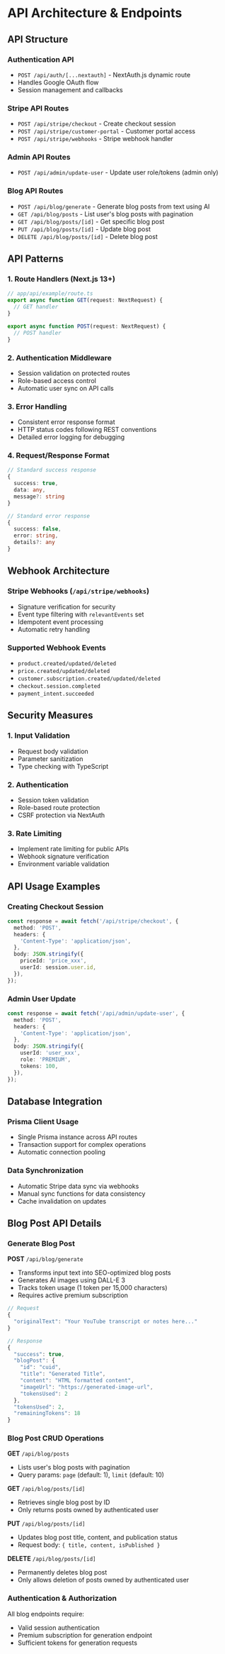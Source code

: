 # API Architecture & Endpoints

## API Structure

### Authentication API
- `POST /api/auth/[...nextauth]` - NextAuth.js dynamic route
- Handles Google OAuth flow
- Session management and callbacks

### Stripe API Routes
- `POST /api/stripe/checkout` - Create checkout session
- `POST /api/stripe/customer-portal` - Customer portal access
- `POST /api/stripe/webhooks` - Stripe webhook handler

### Admin API Routes
- `POST /api/admin/update-user` - Update user role/tokens (admin only)

### Blog API Routes
- `POST /api/blog/generate` - Generate blog posts from text using AI
- `GET /api/blog/posts` - List user's blog posts with pagination
- `GET /api/blog/posts/[id]` - Get specific blog post
- `PUT /api/blog/posts/[id]` - Update blog post
- `DELETE /api/blog/posts/[id]` - Delete blog post

## API Patterns

### 1. Route Handlers (Next.js 13+)
```typescript
// app/api/example/route.ts
export async function GET(request: NextRequest) {
  // GET handler
}

export async function POST(request: NextRequest) {
  // POST handler
}
```

### 2. Authentication Middleware
- Session validation on protected routes
- Role-based access control
- Automatic user sync on API calls

### 3. Error Handling
- Consistent error response format
- HTTP status codes following REST conventions
- Detailed error logging for debugging

### 4. Request/Response Format
```typescript
// Standard success response
{
  success: true,
  data: any,
  message?: string
}

// Standard error response
{
  success: false,
  error: string,
  details?: any
}
```

## Webhook Architecture

### Stripe Webhooks (`/api/stripe/webhooks`)
- Signature verification for security
- Event type filtering with `relevantEvents` set
- Idempotent event processing
- Automatic retry handling

### Supported Webhook Events
- `product.created/updated/deleted`
- `price.created/updated/deleted`
- `customer.subscription.created/updated/deleted`
- `checkout.session.completed`
- `payment_intent.succeeded`

## Security Measures

### 1. Input Validation
- Request body validation
- Parameter sanitization
- Type checking with TypeScript

### 2. Authentication
- Session token validation
- Role-based route protection
- CSRF protection via NextAuth

### 3. Rate Limiting
- Implement rate limiting for public APIs
- Webhook signature verification
- Environment variable validation

## API Usage Examples

### Creating Checkout Session
```typescript
const response = await fetch('/api/stripe/checkout', {
  method: 'POST',
  headers: {
    'Content-Type': 'application/json',
  },
  body: JSON.stringify({
    priceId: 'price_xxx',
    userId: session.user.id,
  }),
});
```

### Admin User Update
```typescript
const response = await fetch('/api/admin/update-user', {
  method: 'POST',
  headers: {
    'Content-Type': 'application/json',
  },
  body: JSON.stringify({
    userId: 'user_xxx',
    role: 'PREMIUM',
    tokens: 100,
  }),
});
```

## Database Integration

### Prisma Client Usage
- Single Prisma instance across API routes
- Transaction support for complex operations
- Automatic connection pooling

### Data Synchronization
- Automatic Stripe data sync via webhooks
- Manual sync functions for data consistency
- Cache invalidation on updates

## Blog Post API Details

### Generate Blog Post
**POST** `/api/blog/generate`
- Transforms input text into SEO-optimized blog posts
- Generates AI images using DALL-E 3
- Tracks token usage (1 token per 15,000 characters)
- Requires active premium subscription

```typescript
// Request
{
  "originalText": "Your YouTube transcript or notes here..."
}

// Response
{
  "success": true,
  "blogPost": {
    "id": "cuid",
    "title": "Generated Title", 
    "content": "HTML formatted content",
    "imageUrl": "https://generated-image-url",
    "tokensUsed": 2
  },
  "tokensUsed": 2,
  "remainingTokens": 18
}
```

### Blog Post CRUD Operations

**GET** `/api/blog/posts`
- Lists user's blog posts with pagination
- Query params: `page` (default: 1), `limit` (default: 10)

**GET** `/api/blog/posts/[id]`
- Retrieves single blog post by ID
- Only returns posts owned by authenticated user

**PUT** `/api/blog/posts/[id]`
- Updates blog post title, content, and publication status
- Request body: `{ title, content, isPublished }`

**DELETE** `/api/blog/posts/[id]`
- Permanently deletes blog post
- Only allows deletion of posts owned by authenticated user

### Authentication & Authorization
All blog endpoints require:
- Valid session authentication
- Premium subscription for generation endpoint
- Sufficient tokens for generation requests